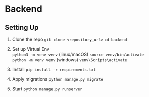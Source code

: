 # Backend

## Setting Up

1. Clone the repo
   `git clone <repository_url>`
    `cd backend`

2. Set up Virtual Env
\
   `python3 -m venv venv` (linux/macOS)
   `source venv/bin/activate`
\
   `python -m venv venv` (windows)
   `venv\Scripts\activate` 
   
3. Install
   `pip install -r requirements.txt`

4. Apply migrations
   `python manage.py migrate`

5. Start
   `python manage.py runserver`
